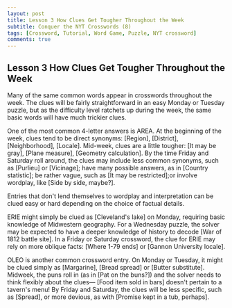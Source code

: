 ```yaml
---
layout: post
title: Lesson 3 How Clues Get Tougher Throughout the Week
subtitle: Conquer the NYT Crosswords (8)
tags: [Crossword, Tutorial, Word Game, Puzzle, NYT crossword]
comments: true
---
```














## Lesson 3 How Clues Get Tougher Throughout the Week

Many of the same common words appear in crosswords throughout the week. The clues will be fairly straightforward in an easy Monday or Tuesday puzzle, but as the difficulty level ratchets up during the week, the same basic words will have much trickier clues.

One of the most common 4-letter answers is AREA. At the beginning of the week, clues tend to be direct synonyms: [Region], [District], [Neighborhood], [Locale]. Mid-week, clues are a little tougher: [It may be gray], [Plane measure], [Geometry calculation]. By the time Friday and Saturday roll around, the clues may include less common synonyms, such as [Purlieu] or [Vicinage]; have many possible answers, as in [Country statistic]; be rather vague, such as [It may be restricted];or involve wordplay, like [Side by side, maybe?].

Entries that don't lend themselves to wordplay and interpretation can be clued easy or hard depending on the choice of factual details.

ERIE might simply be clued as [Cleveland's lake] on Monday, requiring
basic knowledge of Midwestern geography. For a Wednesday puzzle,
the solver may be expected to have a deeper knowledge of history to
decode [War of 1812 battle site]. In a Friday or Saturday crossword,
the clue for ERIE may rely on more oblique facts: [Where 1-79 ends] or
[Gannon University locale].

OLEO is another common crossword entry. On Monday or Tuesday,
it might be clued simply as [Margarine], [Bread spread] or [Butter substitute]. Midweek, the puns roll in (as in [Pat on the buns?]) and the solver needs to think flexibly about the clues— [Food item sold in bars] doesn't pertain to a tavern's menu! By Friday and Saturday, the clues will be less specific, such as [Spread], or more devious, as with [Promise kept in a tub, perhaps].